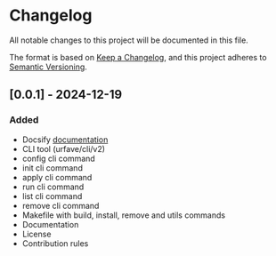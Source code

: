 # Changelog

All notable changes to this project will be documented in this file.

The format is based on [Keep a Changelog](https://keepachangelog.com/en/1.1.0/),
and this project adheres to [Semantic Versioning](https://semver.org/spec/v2.0.0.html).

## [0.0.1] - 2024-12-19

### Added

- Docsify [documentation](https://gagmirz.github.io/haldi/#/)
- CLI tool (urfave/cli/v2)
- config cli command
- init cli command
- apply cli command
- run cli command
- list cli command
- remove cli command
- Makefile with build, install, remove and utils commands
- Documentation
- License
- Contribution rules
